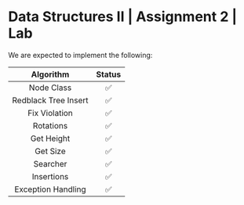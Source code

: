 # Data Structures II \| Assignment 2 \| Lab

We are expected to implement the following:

|      Algorithm       | Status |
| :------------------: | :----: |
|      Node Class      |   ✅   |
| Redblack Tree Insert |   ✅   |
|    Fix Violation     |   ✅   |
|      Rotations       |   ✅   |
|      Get Height      |   ✅   |
|       Get Size       |   ✅   |
|       Searcher       |   ✅   |
|      Insertions      |   ✅   |
|  Exception Handling  |   ✅   |
